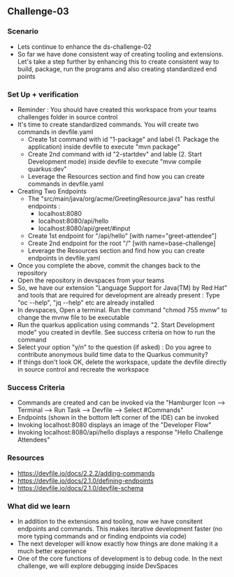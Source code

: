 ## Challenge-03

### Scenario
* Lets continue to enhance the ds-challenge-02
* So far we have done consistent way of creating tooling and extensions. Let's take a step further by enhancing this to create consistent way to build, package, run the programs and also creating standardized end points

### Set Up + verification
* Reminder : You should have created this workspace from your teams challenges folder in source control
* It's time to create standardized commands. You will create two commands in devfile.yaml
    * Create 1st command with id "1-package" and label (1. Package the application) inside devfile to execute "mvn package"
    * Create 2nd command with id "2-startdev" and lable (2. Start Development mode) inside devfile to execute "mvw compile quarkus:dev"
    * Leverage the Resources section and find how you can create commands in devfile.yaml
* Creating Two Endpoints
    * The "src/main/java/org/acme/GreetingResource.java" has restful endpoints : 
        * localhost:8080
        * localhost:8080/api/hello
        * localhost:8080/api/greet/#input
    * Create 1st endpoint for "/api/hello" [with name="greet-attendee"]
    * Create 2nd endpoint for the root "/" [with name=base-challenge]
    * Leverage the Resources section and find how you can create endpoints in devfile.yaml    
* Once you complete the above, commit the changes back to the repository
* Open the repository in devspaces from your teams
* So, we have our extension "Language Support for Java(TM) by Red Hat" and tools that are required for development are already present : Type "oc --help", "jq --help" etc are already installed
* In devspaces, Open a terminal. Run the command "chmod 755 mvnw" to change the mvnw file to be executable
* Run the quarkus application using commands "2. Start Development mode" you created in devfile. See success criteria on how to run the command
* Select your option "y/n" to the question (if asked) : Do you agree to contribute anonymous build time data to the Quarkus community?
* If things don't look OK, delete the workspace, update the devfile directly in source control and recreate the workspace


### Success Criteria
* Commands are created and can be invoked via the "Hamburger Icon --> Terminal --> Run Task --> Devfile --> Select #Commands"
* Endpoints (shown in the bottom left corner of the IDE) can be invoked
* Invoking localhost:8080 displays an image of the "Developer Flow"
* Invoking localhost:8080/api/hello displays a response "Hello Challenge Attendees"

### Resources
* https://devfile.io/docs/2.2.2/adding-commands
* https://devfile.io/docs/2.1.0/defining-endpoints
* https://devfile.io/docs/2.1.0/devfile-schema

### What did we learn
* In addition to the extensions and tooling, now we have consitent endpoints and commands. This makes iterative development faster (no more typing commands and or finding endpoints via code)
* The next developer will know exactly how things are done making it a much better experience
* One of the core functions of development is to debug code. In the next challenge, we will explore debugging inside DevSpaces


